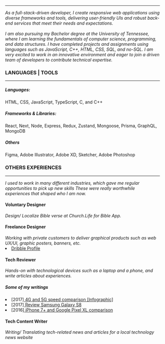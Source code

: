 <hr>
<em>As a full-stack-driven developer, I create responsive web applications using diverse frameworks and tools, delivering user-friendly UIs and robust back-end services that meet their needs and expectations.
<br><br>
I am also pursuing my Bachelor degree at the University of Tennessee, where I am learning the fundamentals of computer science, programming, and data structures. I have completed projects and assignments using languages such as JavaScript, C++, HTML, CSS, SQL, and no-SQL. I am very excited to work in an innovative environment and eager to join a driven team of developers to contribute technical expertise.
</em>
</div>

<!--Experiences-->
<div>
 <h3>LANGUAGES | TOOLS</h3>
 <hr>
 <div>
  <h5>Languages: </h5>
  <span>HTML, CSS, JavaScript, TypeScript, C, and C++</span>
  <h5>Frameworks & Libraries: </h5>
  <span>React, Next, Node, Express, Redux, Zustand, Mongoose, Prisma, GraphQL, MongoDB</span>
  <h5>Others</h5>
  <span>Figma, Adobe Illustrator, Adobe XD, Sketcher, Adobe Photoshop</span>
 </div>

<!--Others-->
<div>
<h3>OTHERS EXPERIENCES</h3>
<hr>
<em>I used to work in many different industries, which gave me regular opportunities to pick up new skills These were really worthwhile experiences that shaped who I am now.</em>
 <!---->
 <h4> Voluntary Designer </h4>
   <em>Design/ Localize Bible verse at Church.Life for Bible App.</em>
 
 <!---->
 <h4> Freelance Designer </h4>
   <em>Working with private customers to deliver graphical products such as web UX/UI, graphic posters, banners, etc. </em>
   <li><a href="https://dribbble.com/se64vet">Dribble Profile</a></li>
 
 <!---->
 <h4> Tech Reviewer</h4>
  <em>Hands-on with technological devices such as a laptop and a phone, and write articles about experiences.</em>
  
  <h5>Some of my writings</h5>
   <li>[2017]<a href="https://www.thegioididong.com/tin-tuc/ung-dung-giup-bien-thiet-bi-ios-thanh-touch-bar-cho-laptop-963121">
   4G and 5G speed comparison [Infographic]</a></li>
   <li>[2017]<a href="https://www.thegioididong.com/tin-tuc/ung-dung-giup-bien-thiet-bi-ios-thanh-touch-bar-cho-laptop-955282">
   Review Samsung Galaxy S8</a></li>
   <li>[2016]<a href="https://www.thegioididong.com/tin-tuc/ung-dung-giup-bien-thiet-bi-ios-thanh-touch-bar-cho-laptop-917100">
   iPhone 7+ and Google Pixel XL comparison </a></li>

 <!---->
 <h4> Tech Content Writer </h4>
  <em>Writing/ Translating tech-related news and articles for a local technology news website</em>
</div>

</div>

